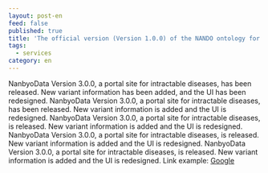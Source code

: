 ```yaml
---
layout: post-en
feed: false
published: true
title: 'The official version (Version 1.0.0) of the NANDO ontology for intractable diseases has been released.'
tags:
  - services
category: en
---
```


NanbyoData Version 3.0.0, a portal site for intractable diseases, has been released. New variant information has been added, and the UI has been redesigned. NanbyoData Version 3.0.0, a portal site for intractable diseases, has been released. New variant information is added and the UI is redesigned. NanbyoData Version 3.0.0, a portal site for intractable diseases, is released. New variant information is added and the UI is redesigned. NanbyoData Version 3.0.0, a portal site for intractable diseases, is released. New variant information is added and the UI is redesigned. NanbyoData Version 3.0.0, a portal site for intractable diseases, is released. New variant information is added and the UI is redesigned.
Link example: [Google](https://google.com)
